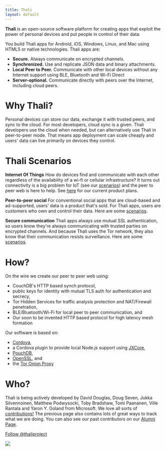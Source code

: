 ```yaml
---
title: Thali
layout: default
---
```


**Thali** is an open-source software platform for creating apps that exploit the power of personal devices and put people in control of their data.

You build Thali apps for Android, iOS, Windows, Linux, and Mac using HTML5 or native technologies. Thali apps are:

- **Secure.** Always communicate on encrypted channels.
- **Synchronized.** Use and replicate JSON data and binary attachments. 
- **Local Peer to Peer.** Communicate with other local devices without any Internet support using BLE, Bluetooth and Wi-Fi Direct
- **Server-optional.** Communicate directly with peers over the Internet, including cloud peers.

# Why Thali? 

Personal devices can store our data, exchange it with trusted peers, and sync to the cloud. For most developers, cloud sync is a given. Thali developers use the cloud when needed, but can alternatively use Thali in peer-to-peer mode. That means app deployment can scale cheaply and users' data can live primarily on devices they control.

# Thali Scenarios 
**Internet Of Things** How do devices find and communicate with each other regardless of the availability of a wi-fi or cellular infrastructure? It turns out connectivity is a big problem for IoT (see our [scenarios](nodeondevices)) and the peer to peer web is here to help. See [here](http://thaliproject.org/ThaliAndIoT) for our current product plans.

**Peer-to-peer social** For conventional social apps that are cloud-based and ad-supported, users' data is a product that's sold. For Thali apps, users are customers who own and control their data. Here are some [scenarios](PeerToPeerSocial).

**Secure communication** Thali apps always use mutual SSL authentication, so users know they're always communicating with trusted parties on encrypted channels. And because Thali uses the Tor network, they also know that their communication resists surveillance. Here are some [scenarios](SecureCommunication).

# How?
On the wire we create our peer to peer web using:
* CouchDB's HTTP based synch protocol, 
* public keys for identity with mutual TLS auth for authentication and secrecy, 
* Tor Hidden Services for traffic analysis protection and NAT/Firewall penetration,
* BLE/Bluetooth/Wi-Fi for local peer to peer communication, and
* Our soon to be invented HTTP based protocol for high latency mesh formation

Our software is based on:
* [Cordova](https://cordova.apache.org/),
* a Cordova plugin to provide local Node.js support using [JXCore](https://github.com/jxcore/jxcore),
* [PouchDB](http://pouchdb.com/),
* [OpenSSL](https://www.openssl.org/), and
* the [Tor Onion Proxy](https://www.torproject.org/)

# Who?

Thali is being actively developed by David Douglas, Doug Seven, Jukka Silvennoinen, Matthew Podwysocki, Toby Bradshaw, Tomi Paananen, Ville Rantala and Yaron Y. Goland from Microsoft. We love all sorts of [contributions!](WaysToContribute) The previous page also contains lots of great ways to track what we are doing. You can also see our past contributors on our [Alumni Page](alumni).

<p>
<a href="https://twitter.com/thaliproject" class="twitter-follow-button" data-show-count="false" data-dnt="true">Follow @thaliproject</a>
<script>!function(d,s,id){var js,fjs=d.getElementsByTagName(s)[0],p=/^http:/.test(d.location)?'http':'https';if(!d.getElementById(id)){js=d.createElement(s);js.id=id;js.src=p+'://platform.twitter.com/widgets.js';fjs.parentNode.insertBefore(js,fjs);}}(document, 'script', 'twitter-wjs');</script>

<a href="http://www.thaliproject.org/atom"><img src="images/feed-icon-28x28.png"/></a>
</p>
